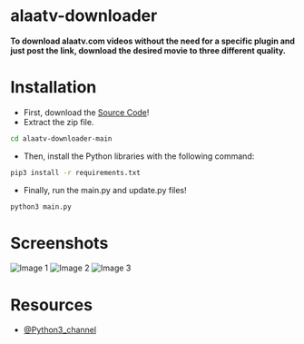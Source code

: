 # alaatv-downloader
**To download alaatv.com videos without the need for a specific plugin and just post the link, download the desired movie to three different quality.**

# Installation 
- First, download the [Source Code](https://github.com/virnow/alaatv-downloader/archive/refs/heads/main.zip)!
- Extract the zip file.
```bash
cd alaatv-downloader-main
```
- Then, install the Python libraries with the following command:
```bash
pip3 install -r requirements.txt
```
- Finally, run the main.py and update.py files!
```bash
python3 main.py
```

# Screenshots
<div>
    <img src="https://raw.githubusercontent.com/virnow/alaatv-downloader/main/screen/1.png" alt="Image 1">
    <img src="https://raw.githubusercontent.com/virnow/alaatv-downloader/main/screen/2.png" alt="Image 2">
    <img src="https://raw.githubusercontent.com/virnow/alaatv-downloader/main/screen/3.png" alt="Image 3">
</div>

# Resources
- [@Python3_channel](https://t.me/python3_channel)
